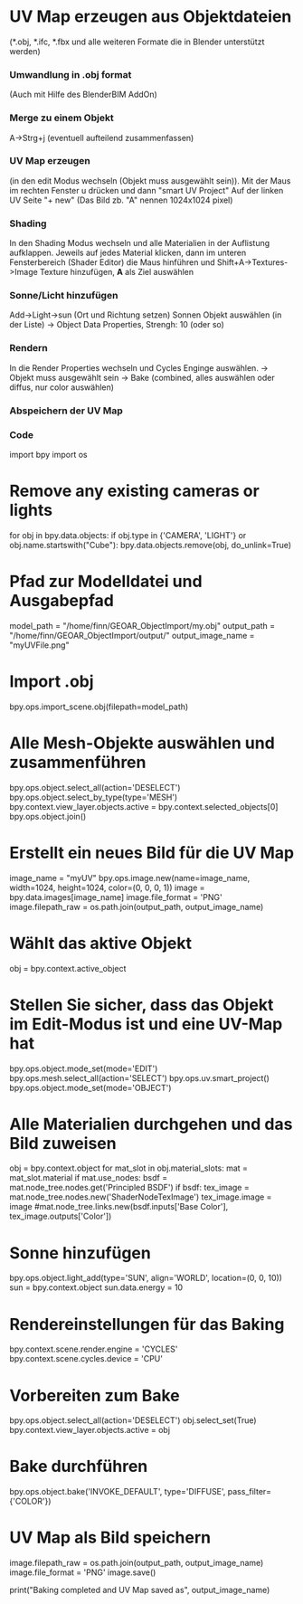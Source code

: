 # UV Map erzeugen aus Objektdateien
(*.obj, *.ifc, *.fbx und alle weiteren Formate die in Blender unterstützt werden)


### Umwandlung in .obj format
(Auch mit Hilfe des BlenderBIM AddOn)

### Merge zu einem Objekt
A->Strg+j (eventuell aufteilend zusammenfassen)

### UV Map erzeugen
(in den edit Modus wechseln (Objekt muss ausgewählt sein)).
Mit der Maus im rechten Fenster u drücken und dann "smart UV Project"
Auf der linken UV Seite "+ new" (Das Bild zb. "A" nennen 1024x1024 pixel)

### Shading
In den Shading Modus wechseln und alle Materialien in der Auflistung aufklappen. 
Jeweils auf jedes Material klicken, dann im unteren Fensterbereich (Shader Editor) die Maus hinführen und 
Shift+A->Textures->Image Texture hinzufügen, **A** als Ziel auswählen

### Sonne/Licht hinzufügen
Add->Light->sun (Ort und Richtung setzen)
Sonnen Objekt auswählen (in der Liste)
-> Object Data Properties, Strengh: 10 (oder so)

### Rendern
In die Render Properties wechseln und Cycles Enginge auswählen.
-> Objekt muss ausgewählt sein
-> Bake (combined, alles auswählen oder diffus, nur color auswählen)

### Abspeichern der UV Map





### Code

import bpy
import os

# Remove any existing cameras or lights
for obj in bpy.data.objects:
    if obj.type in {'CAMERA', 'LIGHT'} or obj.name.startswith("Cube"):
        bpy.data.objects.remove(obj, do_unlink=True)
        

# Pfad zur Modelldatei und Ausgabepfad
model_path = "/home/finn/GEOAR_ObjectImport/my.obj"
output_path = "/home/finn/GEOAR_ObjectImport/output/"
output_image_name = "myUVFile.png"

# Import .obj
bpy.ops.import_scene.obj(filepath=model_path)


# Alle Mesh-Objekte auswählen und zusammenführen
bpy.ops.object.select_all(action='DESELECT')
bpy.ops.object.select_by_type(type='MESH')
bpy.context.view_layer.objects.active = bpy.context.selected_objects[0]
bpy.ops.object.join()

# Erstellt ein neues Bild für die UV Map
image_name = "myUV"
bpy.ops.image.new(name=image_name, width=1024, height=1024, color=(0, 0, 0, 1))
image = bpy.data.images[image_name]
image.file_format = 'PNG'
image.filepath_raw = os.path.join(output_path, output_image_name)

# Wählt das aktive Objekt
obj = bpy.context.active_object

# Stellen Sie sicher, dass das Objekt im Edit-Modus ist und eine UV-Map hat
bpy.ops.object.mode_set(mode='EDIT')
bpy.ops.mesh.select_all(action='SELECT')
bpy.ops.uv.smart_project()
bpy.ops.object.mode_set(mode='OBJECT')

# Alle Materialien durchgehen und das Bild zuweisen
obj = bpy.context.object
for mat_slot in obj.material_slots:
    mat = mat_slot.material
    if mat.use_nodes:
        bsdf = mat.node_tree.nodes.get('Principled BSDF')
        if bsdf:
            tex_image = mat.node_tree.nodes.new('ShaderNodeTexImage')
            tex_image.image = image
            #mat.node_tree.links.new(bsdf.inputs['Base Color'], tex_image.outputs['Color'])
            
# Sonne hinzufügen
bpy.ops.object.light_add(type='SUN', align='WORLD', location=(0, 0, 10))
sun = bpy.context.object
sun.data.energy = 10

# Rendereinstellungen für das Baking
bpy.context.scene.render.engine = 'CYCLES'
bpy.context.scene.cycles.device = 'CPU'

# Vorbereiten zum Bake
bpy.ops.object.select_all(action='DESELECT')
obj.select_set(True)
bpy.context.view_layer.objects.active = obj

# Bake durchführen
bpy.ops.object.bake('INVOKE_DEFAULT', type='DIFFUSE', pass_filter={'COLOR'})

# UV Map als Bild speichern
image.filepath_raw = os.path.join(output_path, output_image_name)
image.file_format = 'PNG'
image.save()

print("Baking completed and UV Map saved as", output_image_name)
